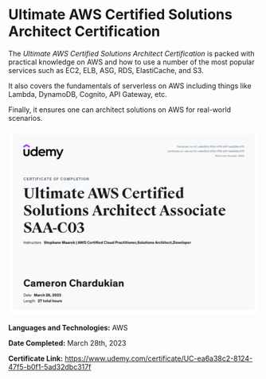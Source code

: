 # Ultimate AWS Certified Solutions Architect Certification

The _Ultimate AWS Certified Solutions Architect Certification_ is packed with practical knowledge on AWS and how to use a number of the most popular services such as EC2, ELB, ASG, RDS, ElastiCache, and S3.

It also covers the fundamentals of serverless on AWS including things like Lambda, DynamoDB, Cognito, API Gateway, etc.

Finally, it ensures one can architect solutions on AWS for real-world scenarios.

![](images/Ultimate-AWS-Certified-Solutions-Architect.jpeg)

**Languages and Technologies:** AWS

**Date Completed:** March 28th, 2023

**Certificate Link:** https://www.udemy.com/certificate/UC-ea6a38c2-8124-47f5-b0f1-5ad32dbc317f
